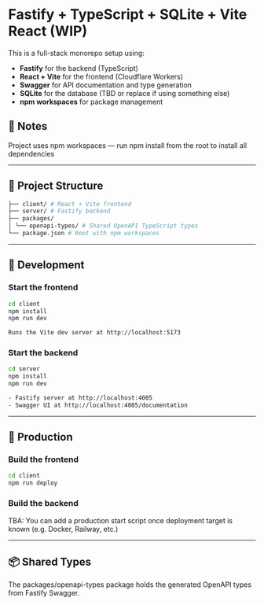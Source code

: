 # Fastify + TypeScript + SQLite + Vite React (WIP)

This is a full-stack monorepo setup using:

- **Fastify** for the backend (TypeScript)
- **React + Vite** for the frontend (Cloudflare Workers)
- **Swagger** for API documentation and type generation
- **SQLite** for the database (TBD or replace if using something else)
- **npm workspaces** for package management

## 💬 Notes

Project uses npm workspaces — run npm install from the root to install all dependencies

---

## 📁 Project Structure

```bash
├── client/ # React + Vite frontend
├── server/ # Fastify backend
├── packages/
│ └── openapi-types/ # Shared OpenAPI TypeScript types
└── package.json # Root with npm workspaces
```

---

## 🧪 Development

### Start the frontend

```bash
cd client
npm install
npm run dev

Runs the Vite dev server at http://localhost:5173
```

### Start the backend

```bash
cd server
npm install
npm run dev

- Fastify server at http://localhost:4005
- Swagger UI at http://localhost:4005/documentation

```

---

## 🚀 Production

### Build the frontend

```bash
cd client
npm run deploy
```

### Build the backend

TBA: You can add a production start script once deployment target is known (e.g. Docker, Railway, etc.)

---

## 📦 Shared Types

The packages/openapi-types package holds the generated OpenAPI types from Fastify Swagger.
